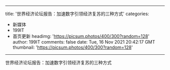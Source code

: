 
---
title: '世界经济论坛报告：加速数字引领经济复苏的三种方式'
categories: 
 - 新媒体
 - 199IT
 - 首页更新
headimg: 'https://picsum.photos/400/300?random=128'
author: 199IT
comments: false
date: Tue, 16 Nov 2021 20:42:17 GMT
thumbnail: 'https://picsum.photos/400/300?random=128'
---

<div>   
世界经济论坛报告：加速数字引领经济复苏的三种方式  
</div>
            